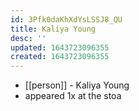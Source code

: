```yaml
---
id: 3Pfk0daKhXdYsLSSJ8_QU
title: Kaliya Young
desc: ''
updated: 1643723096355
created: 1643723096355
---
```



- [[person]] - Kaliya Young
- appeared 1x at the stoa
